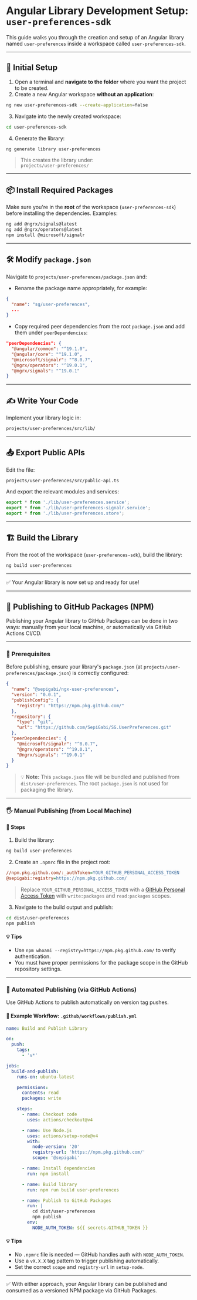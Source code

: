 # Angular Library Development Setup: `user-preferences-sdk`

This guide walks you through the creation and setup of an Angular library named `user-preferences` inside a workspace called `user-preferences-sdk`.

---

## 🧭 Initial Setup

1. Open a terminal and **navigate to the folder** where you want the project to be created.
2. Create a new Angular workspace **without an application**:

```bash
ng new user-preferences-sdk --create-application=false
```

3. Navigate into the newly created workspace:

```bash
cd user-preferences-sdk
```

4. Generate the library:

```bash
ng generate library user-preferences
```

> This creates the library under:  
> `projects/user-preferences/`

---

## 📦 Install Required Packages

Make sure you're in the **root** of the workspace (`user-preferences-sdk`) before installing the dependencies. Examples:

```bash
ng add @ngrx/signals@latest
ng add @ngrx/operators@latest
npm install @microsoft/signalr
```

---

## 🛠 Modify `package.json`

Navigate to `projects/user-preferences/package.json` and:

- Rename the package name appropriately, for example:

```json
{
  "name": "sg/user-preferences",
  ...
}
```

- Copy required peer dependencies from the root `package.json` and add them under `peerDependencies`:

```json
"peerDependencies": {
  "@angular/common": "^19.1.0",
  "@angular/core": "^19.1.0",
  "@microsoft/signalr": "^8.0.7",
  "@ngrx/operators": "^19.0.1",
  "@ngrx/signals": "^19.0.1"
}
```

---

## ✍️ Write Your Code

Implement your library logic in:

```
projects/user-preferences/src/lib/
```

---

## 📤 Export Public APIs

Edit the file:

```
projects/user-preferences/src/public-api.ts
```

And export the relevant modules and services:

```ts
export * from './lib/user-preferences.service';
export * from './lib/user-preferences-signalr.service';
export * from './lib/user-preferences.store';
```

---

## 🏗 Build the Library

From the root of the workspace (`user-preferences-sdk`), build the library:

```bash
ng build user-preferences
```

---

✅ Your Angular library is now set up and ready for use!

---

## 🚀 Publishing to GitHub Packages (NPM)

Publishing your Angular library to GitHub Packages can be done in two ways: manually from your local machine, or automatically via GitHub Actions CI/CD.

---

### 🧱 Prerequisites

Before publishing, ensure your library's `package.json` (at `projects/user-preferences/package.json`) is correctly configured:

```json
{
  "name": "@sepigabi/ngx-user-preferences",
  "version": "0.0.1",
  "publishConfig": {
    "registry": "https://npm.pkg.github.com/"
  },
  "repository": {
    "type": "git",
    "url": "https://github.com/SepiGabi/SG.UserPreferences.git"
  },
  "peerDependencies": {
    "@microsoft/signalr": "^8.0.7",
    "@ngrx/operators": "^19.0.1",
    "@ngrx/signals": "^19.0.1"
  }
}
```

> 💡 **Note:** This `package.json` file will be bundled and published from `dist/user-preferences`. The root `package.json` is not used for packaging the library.

---

### 🖐 Manual Publishing (from Local Machine)

#### 🔧 Steps

1. Build the library:

```bash
ng build user-preferences
```

2. Create an `.npmrc` file in the project root:

```ini
//npm.pkg.github.com/:_authToken=YOUR_GITHUB_PERSONAL_ACCESS_TOKEN
@sepigabi:registry=https://npm.pkg.github.com/
```

> Replace `YOUR_GITHUB_PERSONAL_ACCESS_TOKEN` with a [GitHub Personal Access Token](https://github.com/settings/tokens) with `write:packages` and `read:packages` scopes.

3. Navigate to the build output and publish:

```bash
cd dist/user-preferences
npm publish
```

#### 💡 Tips

- Use `npm whoami --registry=https://npm.pkg.github.com/` to verify authentication.
- You must have proper permissions for the package scope in the GitHub repository settings.

---

### 🤖 Automated Publishing (via GitHub Actions)

Use GitHub Actions to publish automatically on version tag pushes.

#### 📁 Example Workflow: `.github/workflows/publish.yml`

```yaml
name: Build and Publish Library

on:
  push:
    tags:
      - 'v*'

jobs:
  build-and-publish:
    runs-on: ubuntu-latest

    permissions:
      contents: read
      packages: write

    steps:
      - name: Checkout code
        uses: actions/checkout@v4

      - name: Use Node.js
        uses: actions/setup-node@v4
        with:
          node-version: '20'
          registry-url: 'https://npm.pkg.github.com/'
          scope: '@sepigabi'

      - name: Install dependencies
        run: npm install

      - name: Build library
        run: npm run build user-preferences

      - name: Publish to GitHub Packages
        run: |
          cd dist/user-preferences
          npm publish
        env:
          NODE_AUTH_TOKEN: ${{ secrets.GITHUB_TOKEN }}
```

#### 💡 Tips

- No `.npmrc` file is needed — GitHub handles auth with `NODE_AUTH_TOKEN`.
- Use a `vX.X.X` tag pattern to trigger publishing automatically.
- Set the correct `scope` and `registry-url` in `setup-node`.

---

✅ With either approach, your Angular library can be published and consumed as a versioned NPM package via GitHub Packages.
